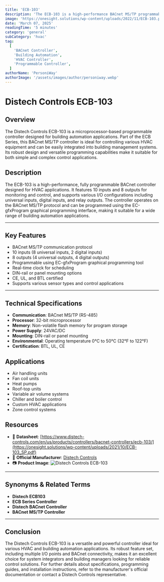 ```yaml
---
title: 'ECB-103'
description: 'The ECB-103 is a high-performance BACnet MS/TP programmable controller with 10 inputs and 8 outputs, designed for building automation and HVAC control applications.'
image: 'https://onesight.solutions/wp-content/uploads/2022/11/ECB-103.png'
date: 'March 07, 2025'
readingTime: '5 minutes'
category: 'general'
subCategory: 'hvac'
tag:
  [
    'BACnet Controller',
    'Building Automation',
    'HVAC Controller',
    'Programmable Controller',
  ]
authorName: 'PersoniWay'
authorImage: '/assets/images/author/personiway.webp'
---
```


# **Distech Controls ECB-103**

## **Overview**

The Distech Controls ECB-103 is a microprocessor-based programmable controller designed for building automation applications. Part of the ECB Series, this BACnet MS/TP controller is ideal for controlling various HVAC equipment and can be easily integrated into building management systems. Its robust design and versatile programming capabilities make it suitable for both simple and complex control applications.

## **Description**

The ECB-103 is a high-performance, fully programmable BACnet controller designed for HVAC applications. It features 10 inputs and 8 outputs for monitoring and control, and supports various I/O configurations including universal inputs, digital inputs, and relay outputs. The controller operates on the BACnet MS/TP protocol and can be programmed using the EC-gfxProgram graphical programming interface, making it suitable for a wide range of building automation applications.

---

## **Key Features**

- BACnet MS/TP communication protocol
- 10 inputs (8 universal inputs, 2 digital inputs)
- 8 outputs (4 universal outputs, 4 digital outputs)
- Programmable using EC-gfxProgram graphical programming tool
- Real-time clock for scheduling
- DIN-rail or panel mounting options
- CE, UL, and BTL certified
- Supports various sensor types and control applications

---

## **Technical Specifications**

- **Communication**: BACnet MS/TP (RS-485)
- **Processor**: 32-bit microprocessor
- **Memory**: Non-volatile flash memory for program storage
- **Power Supply**: 24VAC/DC
- **Mounting**: DIN-rail or panel mounting
- **Environmental**: Operating temperature 0°C to 50°C (32°F to 122°F)
- **Certification**: BTL, UL, CE

## **Applications**

- Air handling units
- Fan coil units
- Heat pumps
- Roof-top units
- Variable air volume systems
- Chiller and boiler control
- Custom HVAC applications
- Zone control systems

## **Resources**

- 📄 **Datasheet**: [https://www.distech-controls.com/en/us/products/controllers/bacnet-controllers/ecb-103/](https://onesight.solutions/wp-content/uploads/2021/10/ECB-103_SP.pdf)
- 🏢 **Official Manufacturer**: [Distech Controls](https://www.distech-controls.com)
- 📷 **Product Image**:
  ![Distech Controls ECB-103](https://onesight.solutions/wp-content/uploads/2022/11/ECB-103.png)

---

## **Synonyms & Related Terms**

- **Distech ECB103**
- **ECB Series Controller**
- **Distech BACnet Controller**
- **BACnet MS/TP Controller**

---

## **Conclusion**

The Distech Controls ECB-103 is a versatile and powerful controller ideal for various HVAC and building automation applications. Its robust feature set, including multiple I/O points and BACnet connectivity, makes it an excellent choice for system integrators and building managers looking for reliable control solutions. For further details about specifications, programming guides, and installation instructions, refer to the manufacturer's official documentation or contact a Distech Controls representative.
